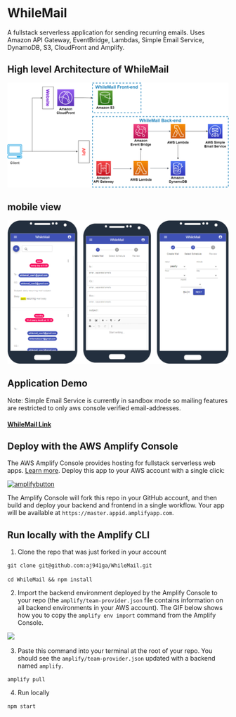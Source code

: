 # WhileMail

A fullstack serverless application for sending recurring emails. Uses Amazon API Gateway, EventBridge, Lambdas, Simple Email Service, DynamoDB, S3, CloudFront and Amplify.

## High level Architecture of WhileMail

![WhileMail AWS High Level architecture](public/images/whilemail-aws-architecture.png)

## mobile view

![WhileMail mobile view](public/images/whilemail-mobile-view.png)

## Application Demo
 Note: Simple Email Service is currently in sandbox mode so mailing features are restricted to only aws console verified email-addresses.
#### [WhileMail Link](https://master.d9tkb3cq8bnpc.amplifyapp.com/)

## Deploy with the AWS Amplify Console

The AWS Amplify Console provides hosting for fullstack serverless web apps. [Learn more](https://console.amplify.aws). Deploy this app to your AWS account with a single click:

[![amplifybutton](https://oneclick.amplifyapp.com/button.svg)](https://console.aws.amazon.com/amplify/home#/deploy?repo=https://github.com/aj941ga/WhileMail)

The Amplify Console will fork this repo in your GitHub account, and then build and deploy your backend and frontend in a single workflow. Your app will be available at `https://master.appid.amplifyapp.com`.

## Run locally with the Amplify CLI

1. Clone the repo that was just forked in your account

  ```
  git clone git@github.com:aj941ga/WhileMail.git

  cd WhileMail && npm install
  ```

2. Import the backend environment deployed by the Amplify Console to your repo (the `amplify/team-provider.json` file contains information on all backend environments in your AWS account). The GIF below shows how you to copy the `amplify env import` command from the Amplify Console. 

<img src="https://github.com/aws-samples/create-react-app-auth-amplify/blob/master/src/images/import-backend.gif" width="800"/>

3. Paste this command into your terminal at the root of your repo. You should see the `amplify/team-provider.json` updated with a backend named `amplify`.

  ```
  amplify pull
  ```
4. Run locally

  ```
  npm start
  ```

